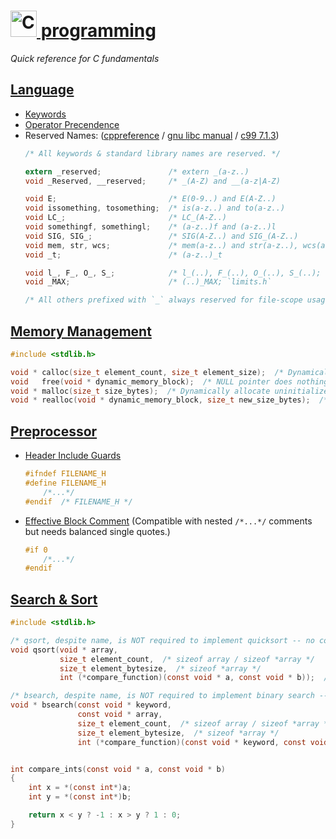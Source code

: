 [<img width="42px" src="https://user-images.githubusercontent.com/7102064/159596043-1a7a3e4d-abdb-4023-9ec7-ac934ef8f69e.png"
alt="C" /> programming](https://en.cppreference.com/w/c)
=======================

_Quick reference for C fundamentals_


[Language](https://en.cppreference.com/w/c/language.html)
----------

* [Keywords](https://en.cppreference.com/w/c/keyword.html)
* [Operator Precendence](https://en.cppreference.com/w/c/language/operator_precedence.html)
* Reserved Names: ([cppreference](https://en.cppreference.com/w/c/language/identifiers.html#Reserved_identifiers) / [gnu libc manual](https://www.gnu.org/software/libc/manual/html_node/Reserved-Names.html) / [c99 7.1.3](https://www.open-std.org/jtc1/sc22/wg14/www/docs/n1256.pdf#page=178))
    ```C
    /* All keywords & standard library names are reserved. */
    
    extern _reserved;               /* extern _(a-z..)                       */
    void _Reserved, __reserved;     /* _(A-Z) and __(a-z|A-Z)                */

    void E;                         /* E(0-9..) and E(A-Z..)                 */
    void issomething, tosomething;  /* is(a-z..) and to(a-z..)               */
    void LC_;                       /* LC_(A-Z..)                            */
    void somethingf, somethingl;    /* (a-z..)f and (a-z..)l                 */
    void SIG, SIG_;                 /* SIG(A-Z..) and SIG_(A-Z..)            */
    void mem, str, wcs;             /* mem(a-z..) and str(a-z..), wcs(a-z..) */
    void _t;                        /* (a-z..)_t                             */

    void l_, F_, O_, S_;            /* l_(..), F_(..), O_(..), S_(..); `fcntl.h` */
    void _MAX;                      /* (..)_MAX; `limits.h`                      */

    /* All others prefixed with `_` always reserved for file-scope usage (including tag name spaces). */
    ```


[Memory Management](https://cppreference.net/c/memory.html)
-------------------

```C
#include <stdlib.h>

void * calloc(size_t element_count, size_t element_size);  /* Dynamically allocate `0` initialized memory block; NULL on failure */
void   free(void * dynamic_memory_block);  /* NULL pointer does nothing; undefined if already freed */
void * malloc(size_t size_bytes);  /* Dynamically allocate uninitialized memory block; NULL on failure */
void * realloc(void * dynamic_memory_block, size_t new_size_bytes);  /* Effectively resize memory block; NULL on failure */
```


[Preprocessor](https://en.wikipedia.org/wiki/C_preprocessor)
--------------

* [Header Include Guards](https://en.wikipedia.org/wiki/Include_guard)
    ```C
    #ifndef FILENAME_H
    #define FILENAME_H
        /*...*/
    #endif  /* FILENAME_H */
    ```
* [Effective Block Comment](https://gcc.gnu.org/onlinedocs/cpp/Deleted-Code.html) (Compatible with nested `/*...*/` comments but needs balanced single quotes.)
    ```C
    #if 0
        /*...*/
    #endif
    ```


[Search & Sort](https://en.cppreference.com/w/c/algorithm)
---------------

```C
#include <stdlib.h>

/* qsort, despite name, is NOT required to implement quicksort -- no complexity or stability guarantees. */
void qsort(void * array,
           size_t element_count,  /* sizeof array / sizeof *array */
           size_t element_bytesize,  /* sizeof *array */
           int (*compare_function)(const void * a, const void * b));  /* returns value <, >, or == 0 */

/* bsearch, despite name, is NOT required to implement binary search -- no complexity guarantees. */
void * bsearch(const void * keyword,
               const void * array,
               size_t element_count,  /* sizeof array / sizeof *array */
               size_t element_bytesize,  /* sizeof *array */
               int (*compare_function)(const void * keyword, const void * element));  /* returns value <, >, or == 0 */


int compare_ints(const void * a, const void * b)
{
    int x = *(const int*)a;
    int y = *(const int*)b;

    return x < y ? -1 : x > y ? 1 : 0;
}
```
